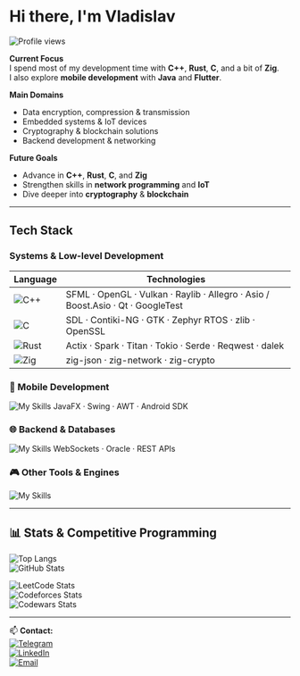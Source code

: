 # Hi there, I'm Vladislav  
![Profile views](https://komarev.com/ghpvc/?username=Andezion&label=Profile%20views&color=0e75b6&style=flat)

**Current Focus**  
I spend most of my development time with **C++**, **Rust**, **C**, and a bit of **Zig**.  
I also explore **mobile development** with **Java** and **Flutter**.

**Main Domains**  
- Data encryption, compression & transmission  
- Embedded systems & IoT devices  
- Cryptography & blockchain solutions  
- Backend development & networking  

**Future Goals**  
- Advance in **C++**, **Rust**, **C**, and **Zig**  
- Strengthen skills in **network programming** and **IoT**  
- Dive deeper into **cryptography** & **blockchain**  

---

## Tech Stack

### Systems & Low-level Development  

| Language | Technologies |
|----------|--------------|
| ![C++](https://skillicons.dev/icons?i=cpp)| SFML · OpenGL · Vulkan · Raylib · Allegro · Asio / Boost.Asio · Qt · GoogleTest |
| ![C](https://skillicons.dev/icons?i=c)| SDL · Contiki-NG · GTK · Zephyr RTOS · zlib · OpenSSL |
| ![Rust](https://skillicons.dev/icons?i=rust)| Actix · Spark · Titan · Tokio · Serde · Reqwest · dalek |
| ![Zig](https://skillicons.dev/icons?i=zig)| zig-json · zig-network · zig-crypto |



### 📱 Mobile Development  
![My Skills](https://skillicons.dev/icons?i=java,dart,flutter,androidstudio)
JavaFX · Swing · AWT · Android SDK

### 🌐 Backend & Databases  
![My Skills](https://skillicons.dev/icons?i=spring,docker,mysql,postgresql) 
WebSockets · Oracle · REST APIs

### 🎮 Other Tools & Engines  
![My Skills](https://skillicons.dev/icons?i=godot,unreal,blender)

---

## 📊 Stats & Competitive Programming

![Top Langs](https://github-readme-stats.vercel.app/api/top-langs/?username=Andezion&layout=compact&theme=dark)  
![GitHub Stats](https://github-readme-stats.vercel.app/api?username=Andezion&show_icons=true&theme=dark)

![LeetCode Stats](https://leetcard.jacoblin.cool/Andezion?ext=activity&theme=dark)  
![Codeforces Stats](https://codeforces-readme-stats.vercel.app/api/card?username=Andezion&theme=dark)  
![Codewars Stats](https://github.r2v.ch/codewars?user=Andezion&stroke=%23BB432C)

---

📫 **Contact:**  
[![Telegram](https://img.shields.io/badge/Telegram-26A5E4?style=flat&logo=telegram&logoColor=white)](#)  
[![LinkedIn](https://img.shields.io/badge/LinkedIn-0e76a8?style=flat&logo=linkedin&logoColor=white)](#)  
[![Email](https://img.shields.io/badge/Email-D14836?style=flat&logo=gmail&logoColor=white)](#)
